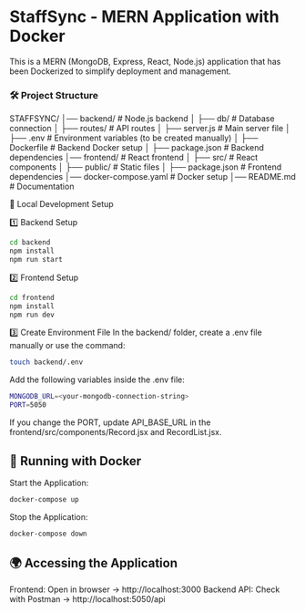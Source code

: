 # StaffSync - MERN Application with Docker

This is a MERN (MongoDB, Express, React, Node.js) application that has been Dockerized to simplify deployment and management.

### 🛠️ Project Structure

STAFFSYNC/
│── backend/           # Node.js backend
│   ├── db/           # Database connection
│   ├── routes/       # API routes
│   ├── server.js     # Main server file
│   ├── .env          # Environment variables (to be created manually)
│   ├── Dockerfile    # Backend Docker setup
│   ├── package.json  # Backend dependencies
│── frontend/         # React frontend
│   ├── src/         # React components
│   ├── public/      # Static files
│   ├── package.json  # Frontend dependencies
│── docker-compose.yaml  # Docker setup
│── README.md         # Documentation

🚀 Local Development Setup

1️⃣ Backend Setup
```sh
cd backend
npm install
npm run start
```
2️⃣ Frontend Setup
```sh
cd frontend
npm install
npm run dev
```
3️⃣ Create Environment File
In the backend/ folder, create a .env file manually or use the command:
```sh
touch backend/.env
```
Add the following variables inside the .env file:
```sh
MONGODB_URL=<your-mongodb-connection-string>
PORT=5050
```
If you change the PORT, update API_BASE_URL in the frontend/src/components/Record.jsx and RecordList.jsx.
## 🐳 Running with Docker

Start the Application:
```sh
docker-compose up
```
Stop the Application:
```sh
docker-compose down
```
## 🌍 Accessing the Application

Frontend: Open in browser → http://localhost:3000
Backend API: Check with Postman → http://localhost:5050/api
